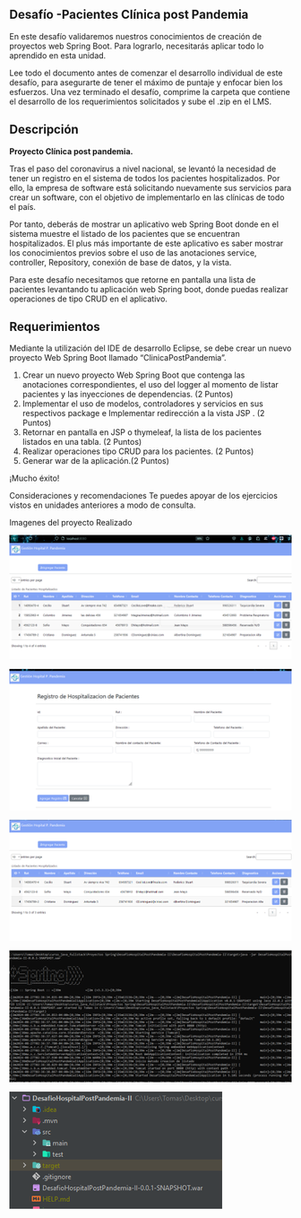 Desafío -Pacientes Clínica post Pandemia
--
En este desafío validaremos nuestros conocimientos de creación de proyectos web Spring
Boot. Para lograrlo, necesitarás aplicar todo lo aprendido en esta unidad.

Lee todo el documento antes de comenzar el desarrollo individual de este desafío, para
asegurarte de tener el máximo de puntaje y enfocar bien los esfuerzos. Una vez terminado el
desafío, comprime la carpeta que contiene el desarrollo de los requerimientos solicitados y
sube el .zip en el LMS.


Descripción
--
<b>Proyecto Clínica post pandemia.</B>

Tras el paso del coronavirus a nivel nacional, se levantó la necesidad de tener un registro en
el sistema de todos los pacientes hospitalizados. Por ello, la empresa de software está
solicitando nuevamente sus servicios para crear un software, con el objetivo de
implementarlo en las clínicas de todo el país.

Por tanto, deberás de mostrar un aplicativo web Spring Boot donde en el sistema muestre el
listado de los pacientes que se encuentran hospitalizados. El plus más importante de este
aplicativo es saber mostrar los conocimientos previos sobre el uso de las anotaciones
service, controller, Repository, conexión de base de datos, y la vista.

Para este desafío necesitamos que retorne en pantalla una lista de pacientes levantando tu
aplicación web Spring boot, donde puedas realizar operaciones de tipo CRUD en el aplicativo.


Requerimientos
--

Mediante la utilización del IDE de desarrollo Eclipse, se debe crear un nuevo proyecto Web
Spring Boot llamado “ClinicaPostPandemia”.

1. Crear un nuevo proyecto Web Spring Boot que contenga las anotaciones
   correspondientes, el uso del logger al momento de listar pacientes y las inyecciones
   de dependencias. (2 Puntos)
2. Implementar el uso de modelos, controladores y servicios en sus respectivos package
   e Implementar redirección a la vista JSP . (2 Puntos)
3. Retornar en pantalla en JSP o thymeleaf, la lista de los pacientes listados en una tabla.
   (2 Puntos)
4. Realizar operaciones tipo CRUD para los pacientes. (2 Puntos)
5. Generar war de la aplicación.(2 Puntos)

 ¡Mucho éxito!


   Consideraciones y recomendaciones
   Te puedes apoyar de los ejercicios vistos en unidades anteriores a modo de consulta.
   

Imagenes del proyecto Realizado 

![img_1.png](img_1.png)

![img_2.png](img_2.png)

![img_3.png](img_3.png)

![img_4.png](img_4.png)

![img_5.png](img_5.png)

